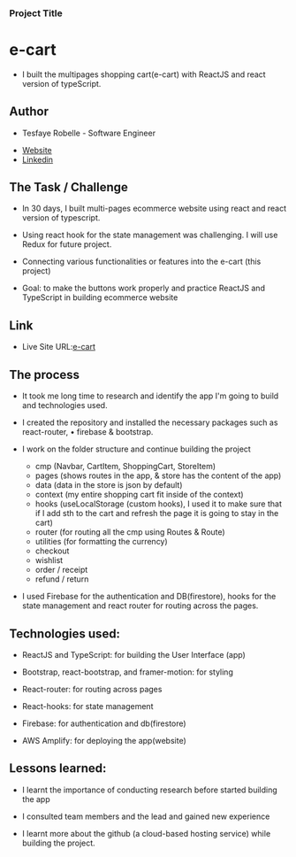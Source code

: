 ### Project Title

# e-cart

- I built the multipages shopping cart(e-cart) with ReactJS and react version of typeScript.

## Author

- Tesfaye Robelle - Software Engineer

* [Website](https://github.com/tdebella)
* [Linkedin](https://www.linkedin.com/in/tesfaye-robelle-4a2b7921a/)

## The Task / Challenge

- In 30 days, I built multi-pages ecommerce website using react and react version of typescript.

- Using react hook for the state management was challenging. I will use Redux for future project.

- Connecting various functionalities or features into the e-cart (this project)

* Goal: to make the buttons work properly and practice ReactJS and TypeScript in building ecommerce website

## Link

- Live Site URL:[e-cart](https://master.d1p994hz5fex3u.amplifyapp.com)

## The process

- It took me long time to research and identify the app I'm going to build and technologies used.

- I created the repository and installed the necessary packages such as react-router, • firebase & bootstrap.

- I work on the folder structure and continue building the project

  - cmp (Navbar, CartItem, ShoppingCart, StoreItem)
  - pages (shows routes in the app, & store has the content of the app)
  - data (data in the store is json by default)
  - context (my entire shopping cart fit inside of the context)
  - hooks (useLocalStorage (custom hooks), I used it to make sure that if I add sth to the cart and refresh the page it is going to stay in the cart)
  - router (for routing all the cmp using Routes & Route)
  - utilities (for formatting the currency)
  - checkout
  - wishlist
  - order / receipt
  - refund / return

- I used Firebase for the authentication and DB(firestore), hooks for the state management and react router for routing across the pages.

## Technologies used:

- ReactJS and TypeScript: for building the User Interface (app)

- Bootstrap, react-bootstrap, and framer-motion: for styling

- React-router: for routing across pages

- React-hooks: for state management

- Firebase: for authentication and db(firestore)

- AWS Amplify: for deploying the app(website)

## Lessons learned:

- I learnt the importance of conducting research before started building the app

- I consulted team members and the lead and gained new experience

- I learnt more about the github (a cloud-based hosting service) while building the project.
